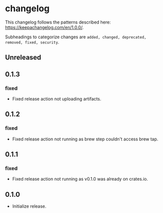 changelog
=========
This changelog follows the patterns described here: https://keepachangelog.com/en/1.0.0/.

Subheadings to categorize changes are `added, changed, deprecated, removed, fixed, security`.

## Unreleased

## 0.1.3
### fixed
- Fixed release action not uploading artifacts.

## 0.1.2
### fixed
- Fixed release action not running as brew step couldn't access brew tap.

## 0.1.1
### fixed
- Fixed release action not running as v0.1.0 was already on crates.io.

## 0.1.0
- Initialize release.

